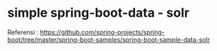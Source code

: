 # simple spring-boot-data - solr
Referensi : https://github.com/spring-projects/spring-boot/tree/master/spring-boot-samples/spring-boot-sample-data-solr

